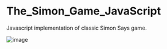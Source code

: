 # The_Simon_Game_JavaScript
Javascript implementation of classic Simon Says game.

![image](https://github.com/makask/The_Simon_Game_JavaScript/assets/16080688/b50870aa-ff9b-468d-bfe7-b5203a08f56e)

